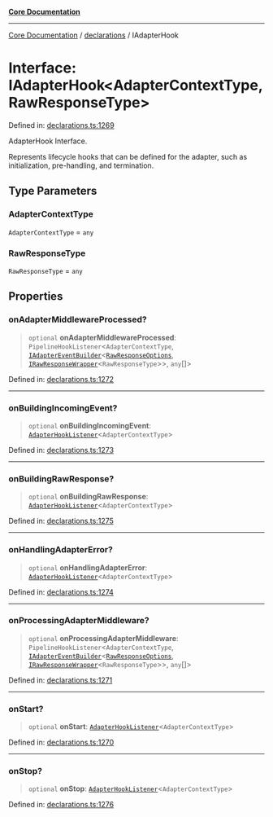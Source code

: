 [**Core Documentation**](../../README.md)

***

[Core Documentation](../../README.md) / [declarations](../README.md) / IAdapterHook

# Interface: IAdapterHook\<AdapterContextType, RawResponseType\>

Defined in: [declarations.ts:1269](https://github.com/stonemjs/core/blob/3581a30de158e951ead319c3cc6abead0be9639f/src/declarations.ts#L1269)

AdapterHook Interface.

Represents lifecycle hooks that can be defined for the adapter, such as initialization, pre-handling, and termination.

## Type Parameters

### AdapterContextType

`AdapterContextType` = `any`

### RawResponseType

`RawResponseType` = `any`

## Properties

### onAdapterMiddlewareProcessed?

> `optional` **onAdapterMiddlewareProcessed**: `PipelineHookListener`\<`AdapterContextType`, [`IAdapterEventBuilder`](IAdapterEventBuilder.md)\<[`RawResponseOptions`](RawResponseOptions.md), [`IRawResponseWrapper`](IRawResponseWrapper.md)\<`RawResponseType`\>\>, `any`[]\>

Defined in: [declarations.ts:1272](https://github.com/stonemjs/core/blob/3581a30de158e951ead319c3cc6abead0be9639f/src/declarations.ts#L1272)

***

### onBuildingIncomingEvent?

> `optional` **onBuildingIncomingEvent**: [`AdapterHookListener`](../type-aliases/AdapterHookListener.md)\<`AdapterContextType`\>

Defined in: [declarations.ts:1273](https://github.com/stonemjs/core/blob/3581a30de158e951ead319c3cc6abead0be9639f/src/declarations.ts#L1273)

***

### onBuildingRawResponse?

> `optional` **onBuildingRawResponse**: [`AdapterHookListener`](../type-aliases/AdapterHookListener.md)\<`AdapterContextType`\>

Defined in: [declarations.ts:1275](https://github.com/stonemjs/core/blob/3581a30de158e951ead319c3cc6abead0be9639f/src/declarations.ts#L1275)

***

### onHandlingAdapterError?

> `optional` **onHandlingAdapterError**: [`AdapterHookListener`](../type-aliases/AdapterHookListener.md)\<`AdapterContextType`\>

Defined in: [declarations.ts:1274](https://github.com/stonemjs/core/blob/3581a30de158e951ead319c3cc6abead0be9639f/src/declarations.ts#L1274)

***

### onProcessingAdapterMiddleware?

> `optional` **onProcessingAdapterMiddleware**: `PipelineHookListener`\<`AdapterContextType`, [`IAdapterEventBuilder`](IAdapterEventBuilder.md)\<[`RawResponseOptions`](RawResponseOptions.md), [`IRawResponseWrapper`](IRawResponseWrapper.md)\<`RawResponseType`\>\>, `any`[]\>

Defined in: [declarations.ts:1271](https://github.com/stonemjs/core/blob/3581a30de158e951ead319c3cc6abead0be9639f/src/declarations.ts#L1271)

***

### onStart?

> `optional` **onStart**: [`AdapterHookListener`](../type-aliases/AdapterHookListener.md)\<`AdapterContextType`\>

Defined in: [declarations.ts:1270](https://github.com/stonemjs/core/blob/3581a30de158e951ead319c3cc6abead0be9639f/src/declarations.ts#L1270)

***

### onStop?

> `optional` **onStop**: [`AdapterHookListener`](../type-aliases/AdapterHookListener.md)\<`AdapterContextType`\>

Defined in: [declarations.ts:1276](https://github.com/stonemjs/core/blob/3581a30de158e951ead319c3cc6abead0be9639f/src/declarations.ts#L1276)

